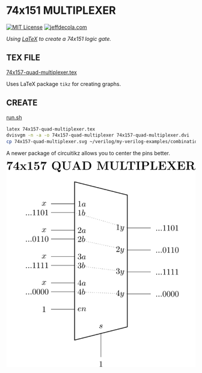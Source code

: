 # 74x151 MULTIPLEXER

[![MIT License](https://img.shields.io/:license-mit-blue.svg)](https://jeffdecola.mit-license.org)
[![jeffdecola.com](https://img.shields.io/badge/website-jeffdecola.com-blue)](https://jeffdecola.com)

_Using
[LaTeX](https://github.com/JeffDeCola/my-cheat-sheets/tree/master/software/development/languages/latex-cheat-sheet/)
to create a 74x151 logic gate._

## TEX FILE

[74x157-quad-multiplexer.tex](https://github.com/JeffDeCola/my-latex-renders/blob/master/mathematics/applied/electrical-engineering/combinational-logic/74x157-quad-multiplexer/74x157-quad-multiplexer.tex)

Uses LaTeX package `tikz` for creating graphs.

## CREATE

[run.sh](https://github.com/JeffDeCola/my-latex-renders/blob/master/mathematics/applied/electrical-engineering/combinational-logic/74x157-quad-multiplexer/run.sh)

```bash
latex 74x157-quad-multiplexer.tex
dvisvgm -n -a -o 74x157-quad-multiplexer 74x157-quad-multiplexer.dvi
cp 74x157-quad-multiplexer.svg ~/verilog/my-verilog-examples/combinational-logic/multiplexers-and-demultiplexers/jeff_74x157/svgs/.

```

A newer package of circuitikz allows you to center the pins better.

<p align="center">
    <img src="74x157-quad-multiplexer.svg"
    align="middle"
</p>
